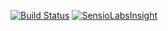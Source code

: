 [![Build Status](https://travis-ci.org/ArnaudTarroux/Openings.svg?branch=master)](https://travis-ci.org/ArnaudTarroux/Openings)
[![SensioLabsInsight](https://insight.sensiolabs.com/projects/763fa728-396f-489e-a42f-74b77599dc11/mini.png)](https://insight.sensiolabs.com/projects/763fa728-396f-489e-a42f-74b77599dc11)
